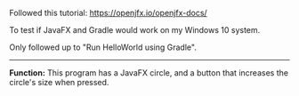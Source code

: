 Followed this tutorial: https://openjfx.io/openjfx-docs/

To test if JavaFX and Gradle would work on my Windows 10 system. 

Only followed up to "Run HelloWorld using Gradle".

***

**Function:** This program has a JavaFX circle, and a button that increases the circle's size when pressed.